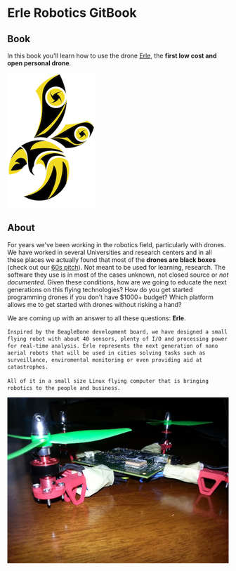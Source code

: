Erle Robotics GitBook
=======================


Book
-----
In this book you'll learn how to use the drone [Erle](http://erlerobot.com), the **first low cost and open personal drone**.

![erlelogo](img/erlelogo.png)


About
-----
For years we've been working in the robotics field, particularly with drones. We have worked in several Universities and research centers and in all these places we actually found that most of the **drones are black boxes** (check out our [60s pitch](https://www.youtube.com/watch?v=tKAqjyXaC18)). Not meant to be used for learning, research. The software they use is in most of the cases unknown, not closed source or *not documented*. 
Given these conditions, how are we going to educate the next generations on this flying technologies? How do you get started programming drones if you don't have $1000+ budget? Which platform allows me to get started with drones without risking a hand?

We are coming up with an answer to all these questions: **Erle**.

```
Inspired by the BeagleBone development board, we have designed a small flying robot with about 40 sensors, plenty of I/O and processing power for real-time analysis. Erle represents the next generation of nano aerial robots that will be used in cities solving tasks such as surveillance, enviromental monitoring or even providing aid at catastrophes.

All of it in a small size Linux flying computer that is bringing robotics to the people and business.
```

![erle](img/erle.jpg)
    


